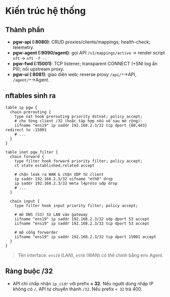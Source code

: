 # Kiến trúc hệ thống

## Thành phần

- **pgw-api (:8080)**: CRUD proxies/clients/mappings; health-check; telemetry.
- **pgw-agent (:9090/agent)**: gọi API `/v1/mappings/active` → render script `nft` → `nft -f -`.
- **pgw-fwd (:15001)**: TCP listener; transparent CONNECT (+SNI log ẩn PII); nối upstream proxy.
- **pgw-ui (:8081)**: giao diện web; reverse proxy `/api/*`→API, `/agent/*`→Agent.

## nftables sinh ra

```nft
table ip pgw {
  chain prerouting {
    type nat hook prerouting priority dstnat; policy accept;
    # cho từng client /32 (hoặc tập hợp nếu về sau mở rộng):
    iifname "ens19" ip saddr 192.168.2.3/32 tcp dport {80,443} redirect to :15001
    # ...
  }
}

table inet pgw_filter {
  chain forward {
    type filter hook forward priority filter; policy accept;
    ct state established,related accept

    # chặn leak ra WAN & chặn UDP từ client
    ip saddr 192.168.2.3/32 oifname "eth0" drop
    ip saddr 192.168.2.3/32 meta l4proto udp drop
    # ...
  }

  chain input {
    type filter hook input priority filter; policy accept;

    # mở DNS (53) từ LAN vào gateway
    iifname "ens19" ip saddr 192.168.2.3/32 udp dport 53 accept
    iifname "ens19" ip saddr 192.168.2.3/32 tcp dport 53 accept

    # mở cổng forwarder
    iifname "ens19" ip saddr 192.168.2.3/32 tcp dport 15001 accept
  }
}
```

> Tên interface: `ens19` (LAN), `eth0` (WAN) có thể chỉnh bằng env Agent.

## Ràng buộc /32

* API chỉ chấp nhận `ip_cidr` với prefix **= 32**. Nếu người dùng nhập IP không có `/`, API tự chuyển thành `/32`. Nếu prefix `< 32` trả 400.
